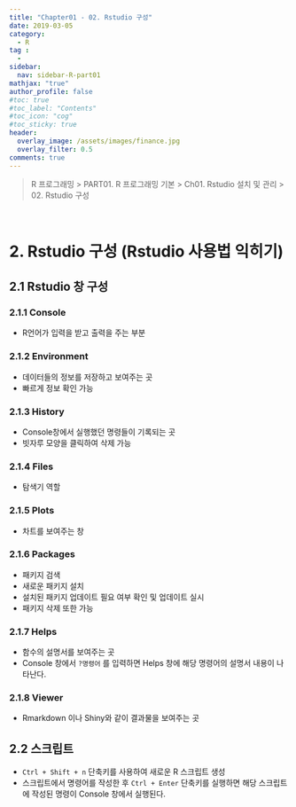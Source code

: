 ```yaml
---
title: "Chapter01 - 02. Rstudio 구성"
date: 2019-03-05
category:
  - R
tag :
  -
sidebar:
  nav: sidebar-R-part01
mathjax: "true"
author_profile: false
#toc: true
#toc_label: "Contents"
#toc_icon: "cog"
#toc_sticky: true
header:
  overlay_image: /assets/images/finance.jpg
  overlay_filter: 0.5
comments: true
---
```

> R 프로그래밍 > PART01. R 프로그래밍 기본 > Ch01. Rstudio 설치 및 관리 > 02. Rstudio 구성

<br>

# 2. Rstudio 구성 (Rstudio 사용법 익히기)

## 2.1 Rstudio 창 구성

### 2.1.1 Console

- R언어가 입력을 받고 출력을 주는 부분

### 2.1.2 Environment

- 데이터들의 정보를 저장하고 보여주는 곳
- 빠르게 정보 확인 가능

### 2.1.3 History

- Console창에서 실행했던 명령들이 기록되는 곳
- 빗자루 모양을 클릭하여 삭제 가능

### 2.1.4 Files

- 탐색기 역할

### 2.1.5 Plots

- 차트를 보여주는 창

### 2.1.6 Packages

- 패키지 검색
- 새로운 패키지 설치
- 설치된 패키지 업데이트 필요 여부 확인 및 업데이트 실시
- 패키지 삭제 또한 가능

### 2.1.7 Helps

- 함수의 설명서를 보여주는 곳
- Console 창에서 `?명령어` 를 입력하면 Helps 창에 해당 명령어의 설명서 내용이 나타난다.

### 2.1.8 Viewer

- Rmarkdown 이나 Shiny와 같이 결과물을 보여주는 곳

## 2.2 스크립트

- `Ctrl + Shift + n` 단축키를 사용하여 새로운 R 스크립트 생성
- 스크립트에서 명령어를 작성한 후 `Ctrl + Enter` 단축키를 실행하면 해당 스크립트에 작성된 명령이 Console 창에서 실행된다.
